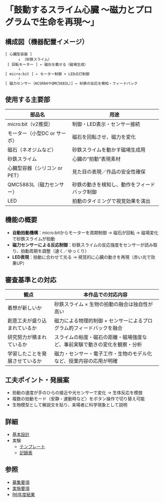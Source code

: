 # 「鼓動するスライム心臓 ～磁力とプログラムで生命を再現～」

## 構成図（機器配置イメージ）

```
[ 心臓型容器 ]
      ↓ （砂鉄スライム）
 [ 回転モーター ] ← 磁石を載せる（磁場生成）
      ↓
[ micro:bit ] ← モーター制御 + LED点灯制御
      ↑
[ 磁力センサー（HCSR04やQMC5883L）] ← 砂鉄の反応を検知・フィードバック
```

## 使用する主要部

|部品名|用途|
|-----|----|
|micro:bit（v2推奨）|制御・LED表示・センサー接続|
|モーター（小型DC or サーボ）| 磁石を回転させ、磁力を変化 |
|磁石（ネオジムなど）| 砂鉄スライムを動かす磁場生成用 |
| 砂鉄スライム | 心臓の“拍動”表現素材 |
| 心臓型容器（シリコン or PET）| 見た目の表現／作品の安全性確保 | 
| QMC5883L（磁力センサー） | 砂鉄の動きを検知し、動作をフィードバック制御 |
| LED | 拍動のタイミングで視覚効果を演出 |

## 機能の概要

- **自動拍動機構**：micro:bitからモーターを周期制御 → 磁石が回転 → 磁場変化で砂鉄スライムが拍動
- **磁力センサーによる反応制御**：砂鉄スライムの反応強度をセンサーが読み取り、拍動周期を調整（速く／ゆっくり）
- **LED表現**：拍動に合わせて光る → 視覚的に心臓の動きを再現（赤い光で効果UP）

## 審査基準との対応

| 観点 | 本作品での対応内容 | 
| ----| ------------------|
| 着想が新しいか | 砂鉄スライム × 生物の拍動の融合は独自性が高い | 
| 創意工夫が盛り込まれているか | 磁力による物理的制御 + センサーによるプログラム的フィードバックを融合 | 
| 研究努力が積まれているか | スライムの粘度・磁石の距離・磁場強度など、事前実験で動きの変化を観察・分析 | 
| 学習したことを発展させているか | 磁力・センサー・電子工作・生物のモデル化など、授業内容の応用が明確 | 



## 工夫ポイント・発展案
- 拍動の速度が手のひらの接近や光センサーで変化 → 生体反応を模倣
- 複数の拍動モード（安静・運動時など）をボタン操作で切り替え可能
- 生物模型として解説文を貼り、来場者に科学現象として説明

## 詳細

- [基本設計](基本設計.md)
- 実験
    - [テンプレート](実験/テンプレート.md)
    - [記録表](実験/記録表.md)

## 参照

- [募集要項](募集要項.md)
- [実施要項](実施要項.md)
- [R6年度結果](R6年度結果.md)

